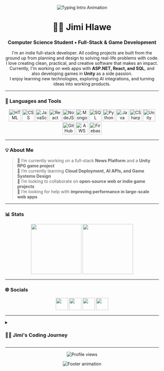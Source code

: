 <!-- Banner / Animation Header -->
<!-- Banner / Animation Header -->
<p align="center">
  <img 
    src="https://readme-typing-svg.demolab.com?font=Fira+Code&size=22&pause=1000&color=F7C45D&center=true&vCenter=true&width=480&lines=Hey+there!;Full-Stack+and+Game+Developer;Turning+ideas+into+working+projects" alt="Typing Intro Animation" />
</p>

<h1 align="center">🏄‍♂️ Jimi Hlawe</h1>
<h3 align="center">Computer Science Student • Full-Stack & Game Development</h3>

<p align="center">
I'm an indie full-stack developer. All coding projects are built from the ground up from planning and design to solving real-life problems with code.<br>
I love creating clean, practical, and creative software that makes an impact.<br>
Currently, I'm working on web apps with <b>ASP.NET, React, and SQL</b>, and also developing games in <b>Unity</b> as a side passion.<br>
I enjoy learning new technologies, exploring AI integrations, and turning ideas into working products.
</p>

---

### 🧰 Languages and Tools

<p align="center">
  <img alt="HTML" width="40px" src="https://cdn.jsdelivr.net/gh/devicons/devicon/icons/html5/html5-plain.svg" />
  <img alt="CSS" width="40px" src="https://cdn.jsdelivr.net/gh/devicons/devicon/icons/css3/css3-plain.svg" />
  <img alt="JavaScript" width="40px" src="https://cdn.jsdelivr.net/gh/devicons/devicon/icons/javascript/javascript-plain.svg" />
  <img alt="React" width="40px" src="https://cdn.jsdelivr.net/gh/devicons/devicon/icons/react/react-original.svg" />
  <img alt="NodeJS" width="40px" src="https://www.svgrepo.com/show/373931/node2.svg" />
  <img alt="MongoDB" width="40px" src="https://www.svgrepo.com/show/331488/mongodb.svg" />
  <img alt="SQL" width="40px" src="https://www.svgrepo.com/show/331760/sql-database-generic.svg" />
  <img alt="Python" width="40px" src="https://cdn.jsdelivr.net/gh/devicons/devicon/icons/python/python-plain.svg" />
  <img alt="Java" width="40px" src="https://cdn.jsdelivr.net/gh/devicons/devicon/icons/java/java-original.svg" />
  <img alt="CSharp" width="40px" src="https://www.svgrepo.com/show/353622/c-sharp.svg" />
  <img alt="Unity" width="40px" src="https://www.svgrepo.com/show/354494/unity.svg" />
  <img alt="GitHub" width="40px" src="https://www.svgrepo.com/show/475654/github-color.svg" />
  <img alt="AWS" width="40px" src="https://www.svgrepo.com/show/448266/aws.svg" />
  <img alt="Firebase" width="40px" src="https://www.svgrepo.com/show/373595/firebase.svg" />
</p>

---

### 💡 About Me

> 🔭 I’m currently working on a full-stack **News Platform** and a **Unity RPG game project**  
> 🌱 I’m currently learning **Cloud Deployment, AI APIs, and Game Systems Design**  
> 👯 I’m looking to collaborate on **open-source web or indie game projects**  
> 🤔 I’m looking for help with **improving performance in large-scale web apps**

---

### 📊 Stats

<p align="center">
  <img src="https://github-readme-stats.vercel.app/api?username=Jimihlawe&show_icons=true&theme=gruvbox&hide_border=true" height="165"/>
  <img src="https://streak-stats.demolab.com?user=Jimihlawe&theme=gruvbox&hide_border=true" height="165"/>
</p>

---

### 🌐 Socials

<p align="center">
  <a href="https://discord.com/users/jimihlawe" target="_blank"><img src="https://raw.githubusercontent.com/danielcranney/readme-generator/main/public/icons/socials/discord.svg" width="40" /></a>
  <a href="https://www.github.com/Jimihlawe" target="_blank"><img src="https://raw.githubusercontent.com/danielcranney/readme-generator/main/public/icons/socials/github-dark.svg" width="40" /></a>
  <a href="https://www.linkedin.com/in/jimihlawe/" target="_blank"><img src="https://raw.githubusercontent.com/danielcranney/readme-generator/main/public/icons/socials/linkedin.svg" width="40" /></a>
  <a href="https://www.instagram.com/jmelhlawe/" target="_blank"><img src="https://www.svgrepo.com/show/452229/instagram-1.svg" width="40" /></a>
</p>

---

<details>
  <summary><h3>👨‍💻 Jimi's Coding Journey</h3></summary>

I am a third-year Computer Science student who loves to create and build new things with code.  
My journey started from curiosity — I wanted to understand how apps and websites really work.  
Over time I learned how to plan, design, and build complete projects by myself, from start to finish.  

I enjoy learning new technologies like C#, Java, JavaScript, SQL, and ASP.NET.  
I also like working on creative projects such as games in Unity and full-stack web apps.  
My goal is to become a strong and creative developer who builds useful and smart systems.
</details>

---

<p align="center">
  <img src="https://komarev.com/ghpvc/?username=Jimihlawe&style=for-the-badge&color=orange" alt="Profile views" />
</p>

<p align="center">
  <img 
    src="https://readme-typing-svg.demolab.com?font=Fira+Code&size=20&pause=1200&color=9CDCFE&center=true&vCenter=true&width=500&lines=Keep+Learning,+Keep+Building,+Keep+Creating." alt="Footer animation" />
</p>
